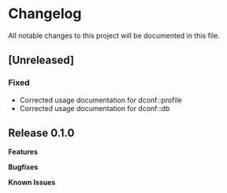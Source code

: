 # Changelog

All notable changes to this project will be documented in this file.
## [Unreleased]
### Fixed
- Corrected usage documentation for dconf::profile
- Corrected usage documentation for dconf::db
## Release 0.1.0

**Features**

**Bugfixes**

**Known Issues**
